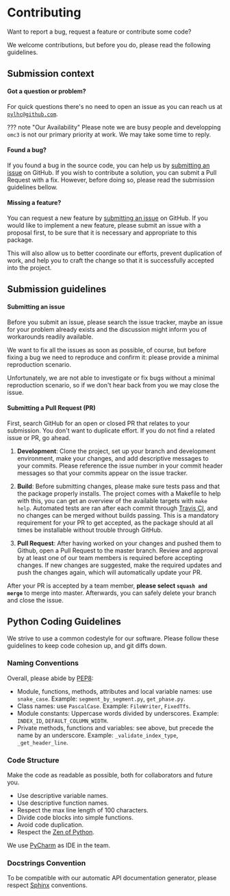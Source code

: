 # Contributing

Want to report a bug, request a feature or contribute some code?

We welcome contributions, but before you do, please read the following guidelines.

## Submission context

#### Got a question or problem?

For quick questions there's no need to open an issue as you can reach us at [`pylhc@github.com`](mailto:pylhc@github.com).

??? note "Our Availability"
    Please note we are busy people and developping `omc3` is not our primary priority at work.
    We may take some time to reply.

#### Found a bug?

If you found a bug in the source code, you can help us by [submitting an issue](https://github.com/pylhc/omc3/issues/new) on GitHub.
If you wish to contribute a solution, you can submit a Pull Request with a fix.
However, before doing so, please read the submission guidelines bellow.


#### Missing a feature?

You can request a new feature by [submitting an issue](https://github.com/pylhc/omc3/issues/new) on GitHub.
If you would like to implement a new feature, please submit an issue with a proposal first, to be sure that it is necessary and appropriate to this package.

This will also allow us to better coordinate our efforts, prevent duplication of work, and help you to craft the change so that it is successfully accepted into the project.

## Submission guidelines

#### Submitting an issue

Before you submit an issue, please search the issue tracker, maybe an issue for your problem already exists and the discussion might inform you of workarounds readily available.

We want to fix all the issues as soon as possible, of course, but before fixing a bug we need to reproduce and confirm it: please provide a minimal reproduction scenario.

Unfortunately, we are not able to investigate or fix bugs without a minimal reproduction scenario, so if we don't hear back from you we may close the issue.

#### Submitting a Pull Request (PR)

First, search GitHub for an open or closed PR that relates to your submission.
You don't want to duplicate effort.
If you do not find a related issue or PR, go ahead.

1. **Development**: Clone the project, set up your branch and development environment, make your changes, and add descriptive messages to your commits.
  Please reference the issue number in your commit header messages so that your commits appear on the issue tracker.

2. **Build**: Before submitting changes, please make sure tests pass and that the package properly installs.
  The project comes with a Makefile to help with this, you can get an overview of the available targets with `make help`.
  Automated tests are ran after each commit through [Travis CI](https://travis-ci.com/pylhc/omc3), and no changes can be merged without builds passing.
  This is a mandatory requirement for your PR to get accepted, as the package should at all times be installable without trouble through GitHub.

3. **Pull Request**: After having worked on your changes and pushed them to Github, open a Pull Request to the master branch.
  Review and approval by at least one of our team members is required before accepting changes.
  If new changes are suggested, make the required updates and push the changes again, which will automatically update your PR.

After your PR is accepted by a team member, **please select `squash and merge`** to merge into master.
Afterwards, you can safely delete your branch and close the issue. 

## Python Coding Guidelines

We strive to use a common codestyle for our software.
Please follow these guidelines to keep code cohesion up, and git diffs down.

### Naming Conventions

Overall, please abide by [PEP8](https://www.python.org/dev/peps/pep-0008/):

- Module, functions, methods, attributes and local variable names: use `snake_case`.
  Example: `segment_by_segment.py`, `get_phase.py`.
- Class names: use `PascalCase`.
  Example: `FileWriter`, `FixedTfs`.
- Module constants: Uppercase words divided by underscores.
  Example: `INDEX_ID`, `DEFAULT_COLUMN_WIDTH`.
- Private methods, functions and variables: see above, but precede the name by an underscore.
  Example: `_validate_index_type`, `_get_header_line`.

### Code Structure

Make the code as readable as possible, both for collaborators and future you.

- Use descriptive variable names.
- Use descriptive function names.
- Respect the max line length of 100 characters.
- Divide code blocks into simple functions.
- Avoid code duplication.
- Respect the [Zen of Python](https://www.python.org/dev/peps/pep-0020/).

We use [PyCharm](https://www.jetbrains.com/pycharm/) as IDE in the team.

### Docstrings Convention

To be compatible with our automatic API documentation generator, please respect [Sphinx](https://www.sphinx-doc.org/en/master/#) conventions.
